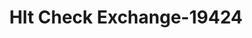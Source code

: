 ---
f_zip-code: 40351
f_state-code: KY
title: Hlt Check Exchange-19424
f_phone: 606-783-0717
f_city-only: Morehead
f_address: 405 Flemingsburg Rd Morehead
f_location-unique-id: '19424'
slug: hlt-check-exchange-19424
updated-on: '2024-05-30T13:46:58.046Z'
created-on: '2024-05-30T13:36:59.803Z'
published-on: '2024-05-30T13:54:32.469Z'
f_city-state: cms/city/morehead-ky.md
f_company: cms/company/hlt-check-exchange.md
f_state: cms/state/kentucky.md
layout: '[payday-loan].html'
tags: payday-loan
---